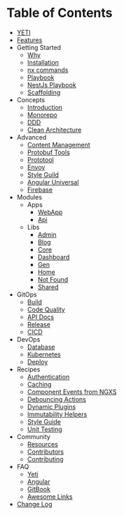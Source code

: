 # Table of Contents

- [YETI](../README.md)
- [Features](features.md)
- Getting Started
  - [Why](introduction/why.md)
  - [Installation](introduction/installation.md)
  - [nx commands](introduction/nx.md)
  - [Playbook](introduction/playbook.md)
  - [NestJs Playbook](introduction/nest-playbook.md)
  - [Scaffolding](introduction/scaffolding.md)
- Concepts
  - [Introduction](concepts/monorepo.md)
  - [Monorepo](concepts/monorepo.md)
  - [DDD](concepts/monorepo.md)
  - [Clean Architecture](concepts/monorepo.md)
- Advanced
  - [Content Management](advanced/blog.md)
  - [Protobuf Tools](advanced/buf.md)
  - [Prototool](advanced/prototool.md)
  - [Envoy](advanced/envoy.md)
  - [Style Guild](advanced/style-guide.md)
  - [Angular Universal](advanced/universal.md)
  - [Firebase](advanced/firebase.md)
- Modules
  - Apps
    - [WebApp](../apps/webapp/README.md)
    - [Api](../apps/api/README.md)
  - Libs
    - [Admin](../libs/admin/README.md)
    - [Blog](../libs/blog/README.md)
    - [Core](../libs/core/README.md)
    - [Dashboard](../libs/dashboard/README.md)
    - [Gen](../libs/gen/README.md)
    - [Home](../libs/home/README.md)
    - [Not Found](../libs/not-found/README.md)
    - [Shared](../libs/shared/README.md)
- GitOps
  - [Build](gitops/build.md)
  - [Code Quality](gitops/code-quality.md)
  - [API Docs](gitops/compodoc.md)
  - [Release](gitops/release.md)
  - [CICD](gitops/cicd.md)
- DevOps
  - [Database](devops/database.md)
  - [Kubernetes](devops/kubernetes.md)
  - [Deploy](devops/deploy.md)
- Recipes
  - [Authentication](recipes/authentication.md)
  - [Caching](recipes/cache.md)
  - [Component Events from NGXS](recipes/component-events-from-ngxs.md)
  - [Debouncing Actions](recipes/debouncing-actions.md)
  - [Dynamic Plugins](recipes/dynamic-plugins.md)
  - [Immutability Helpers](recipes/immutability-helpers.md)
  - [Style Guide](recipes/style-guide.md)
  - [Unit Testing](recipes/unit-testing.md)
- Community
  - [Resources](community/projects.md)
  - [Contributors](community/contributors.md)
  - [Contributing](community/contributing.md)
- FAQ
  - [Yeti](faq/yeti.md)
  - [Angular](faq/angular.md)
  - [GitBook](faq/gitbook.md)
  - [Awesome Links](faq/awesome.md)
- [Change Log](../CHANGELOG.md)
